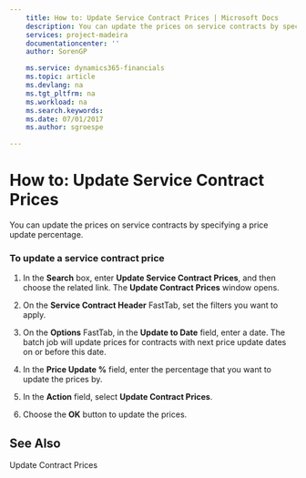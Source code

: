 ```yaml
---
    title: How to: Update Service Contract Prices | Microsoft Docs
    description: You can update the prices on service contracts by specifying a price update percentage.
    services: project-madeira
    documentationcenter: ''
    author: SorenGP

    ms.service: dynamics365-financials
    ms.topic: article
    ms.devlang: na
    ms.tgt_pltfrm: na
    ms.workload: na
    ms.search.keywords:
    ms.date: 07/01/2017
    ms.author: sgroespe

---
```

# How to: Update Service Contract Prices
You can update the prices on service contracts by specifying a price update percentage.  
  
### To update a service contract price  
  
1.  In the **Search** box, enter **Update Service Contract Prices**, and then choose the related link. The **Update Contract Prices** window opens.  
  
2.  On the **Service Contract Header** FastTab, set the filters you want to apply.  
  
3.  On the **Options** FastTab, in the **Update to Date** field, enter a date. The batch job will update prices for contracts with next price update dates on or before this date.  
  
4.  In the **Price Update %** field, enter the percentage that you want to update the prices by.  
  
5.  In the **Action** field, select **Update Contract Prices**.  
  
6.  Choose the **OK** button to update the prices.  
  
## See Also  
 Update Contract Prices
